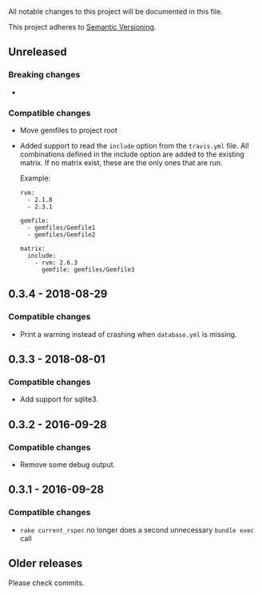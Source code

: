 All notable changes to this project will be documented in this file.

This project adheres to [Semantic Versioning](http://semver.org/spec/v2.0.0.html).


## Unreleased

### Breaking changes

-

### Compatible changes

- Move gemfiles to project root
- Added support to read the `include` option from the `travis.yml` file. All combinations defined in the include option
  are added to the existing matrix. If no matrix exist, these are the only ones that are run.

  Example:

  ```
  rvm:
    - 2.1.8
    - 2.3.1

  gemfile:
    - gemfiles/Gemfile1
    - gemfiles/Gemfile2

  matrix:
    include:
      - rvm: 2.6.3
        gemfile: gemfiles/Gemfile3
  ```

## 0.3.4 - 2018-08-29

### Compatible changes

- Print a warning instead of crashing when `database.yml` is missing.


## 0.3.3 - 2018-08-01

### Compatible changes

- Add support for sqlite3.


## 0.3.2 - 2016-09-28

### Compatible changes

- Remove some debug output.


## 0.3.1 - 2016-09-28

### Compatible changes

- `rake current_rspec` no longer does a second unnecessary `bundle exec` call


## Older releases

Please check commits.
